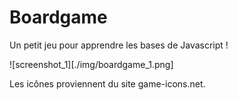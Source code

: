 # Boardgame

Un petit jeu pour apprendre les bases de Javascript !

![screenshot_1][./img/boardgame_1.png]

Les icônes proviennent du site game-icons.net.

